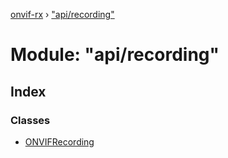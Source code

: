 [onvif-rx](../README.md) › ["api/recording"](_api_recording_.md)

# Module: "api/recording"

## Index

### Classes

* [ONVIFRecording](../classes/_api_recording_.onvifrecording.md)
